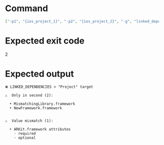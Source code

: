 # Command
```json
["-p1", "{ios_project_1}", "-p2", "{ios_project_2}", "-g", "linked_dependencies", "-t", "Project", "-f", "console", "-v"]
```

# Expected exit code
2

# Expected output
```
❌ LINKED_DEPENDENCIES > "Project" target

⚠️  Only in second (2):

  • MismatchingLibrary.framework
  • NewFramework.framework


⚠️  Value mismatch (1):

  • ARKit.framework attributes
    ◦ required
    ◦ optional




```
